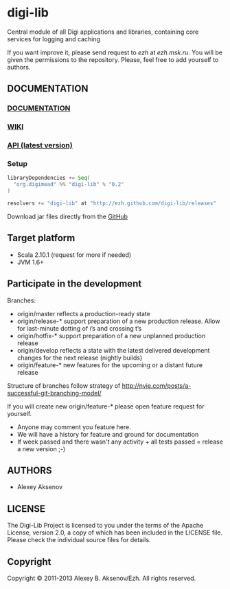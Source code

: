 digi-lib
========

Central module of all Digi applications and libraries, containing core services for logging and caching

If you want improve it, please send request to _ezh_ at _ezh.msk.ru_. You will be given the permissions to the repository. Please, feel free to add yourself to authors.

DOCUMENTATION
-------------

### [DOCUMENTATION](http://ezh.github.com/digi-lib/)
### [WIKI](http://github.com/ezh/digi-lib/wiki)
### [API (latest version)](http://ezh.github.com/digi-lib/api/)

### Setup

```scala
libraryDependencies += Seq(
  "org.digimead" %% "digi-lib" % "0.2"
)

resolvers += "digi-lib" at "http://ezh.github.com/digi-lib/releases"
```

Download jar files directly from the [GitHub](https://github.com/ezh/digi-lib/tree/master/publish/releases/org/digimead)

## Target platform

* Scala 2.10.1 (request for more if needed)
* JVM 1.6+

## Participate in the development ##

Branches:

* origin/master reflects a production-ready state
* origin/release-* support preparation of a new production release. Allow for last-minute dotting of i’s and crossing t’s
* origin/hotfix-* support preparation of a new unplanned production release
* origin/develop reflects a state with the latest delivered development changes for the next release (nightly builds)
* origin/feature-* new features for the upcoming or a distant future release

Structure of branches follow strategy of http://nvie.com/posts/a-successful-git-branching-model/

If you will create new origin/feature-* please open feature request for yourself.

* Anyone may comment you feature here.
* We will have a history for feature and ground for documentation
* If week passed and there wasn't any activity + all tests passed = release a new version ;-)

AUTHORS
-------

* Alexey Aksenov

LICENSE
-------

The Digi-Lib Project is licensed to you under the terms of
the Apache License, version 2.0, a copy of which has been
included in the LICENSE file.
Please check the individual source files for details.

Copyright
---------

Copyright ©  2011-2013 Alexey B. Aksenov/Ezh. All rights reserved.
